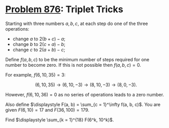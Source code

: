 [Problem 876](https://projecteuler.net/problem=876): Triplet Tricks
===================================================================

Starting with three numbers $a, b, c$, at each step do one of the three
operations:

- change $a$ to $2(b + c) - a$;
- change $b$ to $2(c + a) - b$;
- change $c$ to $2(a + b) - c$;

Define $f(a, b, c)$ to be the minimum number of steps required for one number
to become zero. If this is not possible then $f(a, b, c) = 0$.

For example, $f(6, 10, 35) = 3$:

```math
(6, 10, 35) \to (6, 10, -3) \to (8, 10, -3) \to (8, 0, -3).
```

However, $f(6, 10, 36) = 0$ as no series of operations leads to a zero number.

Also define $\displaystyle F(a, b) = \sum_{c = 1}^\infty f(a, b, c)$.
You are given $F(6, 10) = 17$ and $F(36, 100) = 179$.

Find $\displaystyle \sum_{k = 1}^{18} F(6^k, 10^k)$.
